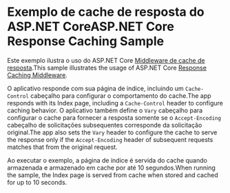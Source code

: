 # <a name="aspnet-core-response-caching-sample"></a><span data-ttu-id="6ac6c-101">Exemplo de cache de resposta do ASP.NET Core</span><span class="sxs-lookup"><span data-stu-id="6ac6c-101">ASP.NET Core Response Caching Sample</span></span>

<span data-ttu-id="6ac6c-102">Este exemplo ilustra o uso do ASP.NET Core [Middleware de cache de resposta](https://docs.microsoft.com/aspnet/core/performance/caching/middleware).</span><span class="sxs-lookup"><span data-stu-id="6ac6c-102">This sample illustrates the usage of ASP.NET Core [Response Caching Middleware](https://docs.microsoft.com/aspnet/core/performance/caching/middleware).</span></span>

<span data-ttu-id="6ac6c-103">O aplicativo responde com sua página de índice, incluindo um `Cache-Control` cabeçalho para configurar o comportamento do cache.</span><span class="sxs-lookup"><span data-stu-id="6ac6c-103">The app responds with its Index page, including a `Cache-Control` header to configure caching behavior.</span></span> <span data-ttu-id="6ac6c-104">O aplicativo também define o `Vary` cabeçalho para configurar o cache para fornecer a resposta somente se o `Accept-Encoding` cabeçalho de solicitações subsequentes corresponde da solicitação original.</span><span class="sxs-lookup"><span data-stu-id="6ac6c-104">The app also sets the `Vary` header to configure the cache to serve the response only if the `Accept-Encoding` header of subsequent requests matches that from the original request.</span></span>

<span data-ttu-id="6ac6c-105">Ao executar o exemplo, a página de índice é servida do cache quando armazenada e armazenado em cache por até 10 segundos.</span><span class="sxs-lookup"><span data-stu-id="6ac6c-105">When running the sample, the Index page is served from cache when stored and cached for up to 10 seconds.</span></span>
